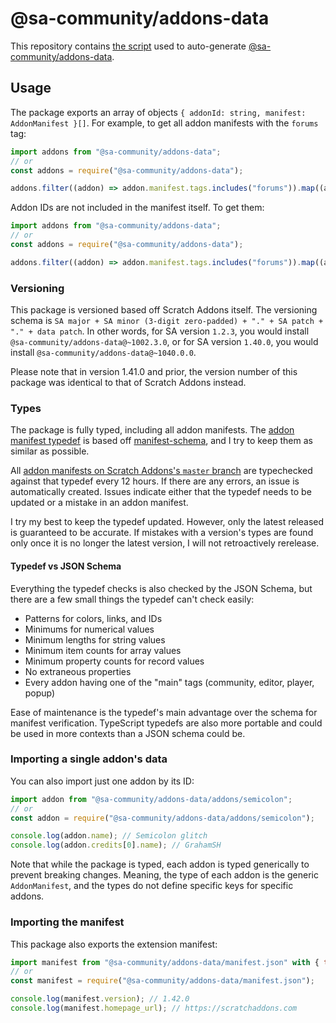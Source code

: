 # @sa-community/addons-data

This repository contains [the script](.github/workflows/update.yml) used to auto-generate [@sa-community/addons-data](https://npmjs.com/package/@sa-community/addons-data).

## Usage

The package exports an array of objects `{ addonId: string, manifest: AddonManifest }[]`.
For example, to get all addon manifests with the `forums` tag:

```js
import addons from "@sa-community/addons-data";
// or
const addons = require("@sa-community/addons-data");

addons.filter((addon) => addon.manifest.tags.includes("forums")).map((addon) => addon.manifest);
```

Addon IDs are not included in the manifest itself.
To get them:

```js
import addons from "@sa-community/addons-data";
// or
const addons = require("@sa-community/addons-data");

addons.filter((addon) => addon.manifest.tags.includes("forums")).map((addon) => addon.addonId);
```

### Versioning

This package is versioned based off Scratch Addons itself.
The versioning schema is `SA major + SA minor (3-digit zero-padded) + "." + SA patch + "." + data patch`.
In other words, for SA version `1.2.3`, you would install `@sa-community/addons-data@~1002.3.0`, or for SA version `1.40.0`, you would install `@sa-community/addons-data@~1040.0.0`.

Please note that in version 1.41.0 and prior, the version number of this package was identical to that of Scratch Addons instead.

### Types

The package is fully typed, including all addon manifests.
The [addon manifest typedef](addons.d.ts) is based off [manifest-schema](https://github.com/ScratchAddons/manifest-schema), and I try to keep them as similar as possible.

All [addon manifests on Scratch Addons's `master` branch](https://github.com/ScratchAddons/ScratchAddons/tree/master/addons) are typechecked against that typedef every 12 hours.
If there are any errors, an issue is automatically created.
Issues indicate either that the typedef needs to be updated or a mistake in an addon manifest.

I try my best to keep the typedef updated.
However, only the latest released is guaranteed to be accurate.
If mistakes with a version's types are found only once it is no longer the latest version, I will not retroactively rerelease.

#### Typedef vs JSON Schema

Everything the typedef checks is also checked by the JSON Schema, but there are a few small things the typedef can't check easily:

- Patterns for colors, links, and IDs
- Minimums for numerical values
- Minimum lengths for string values
- Minimum item counts for array values
- Minimum property counts for record values
- No extraneous properties
- Every addon having one of the "main" tags (community, editor, player, popup)

Ease of maintenance is the typedef's main advantage over the schema for manifest verification.
TypeScript typedefs are also more portable and could be used in more contexts than a JSON schema could be.

### Importing a single addon's data

You can also import just one addon by its ID:

```js
import addon from "@sa-community/addons-data/addons/semicolon";
// or
const addon = require("@sa-community/addons-data/addons/semicolon");

console.log(addon.name); // Semicolon glitch
console.log(addon.credits[0].name); // GrahamSH
```

Note that while the package is typed, each addon is typed generically to prevent breaking changes.
Meaning, the type of each addon is the generic `AddonManifest`, and the types do not define specific keys for specific addons.

### Importing the manifest

This package also exports the extension manifest:

```js
import manifest from "@sa-community/addons-data/manifest.json" with { type: "json" };
// or
const manifest = require("@sa-community/addons-data/manifest.json");

console.log(manifest.version); // 1.42.0
console.log(manifest.homepage_url); // https://scratchaddons.com
```
